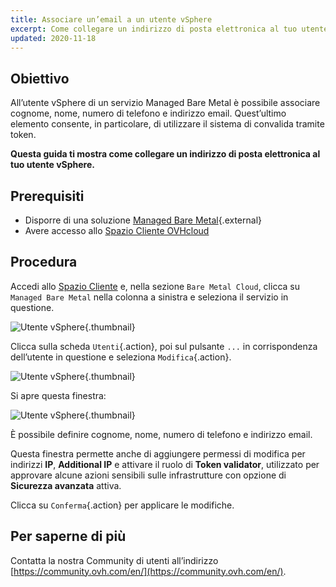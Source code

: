 ```yaml
---
title: Associare un’email a un utente vSphere
excerpt: Come collegare un indirizzo di posta elettronica al tuo utente vSphere
updated: 2020-11-18
---
```


## Obiettivo

All’utente vSphere di un servizio Managed Bare Metal è possibile associare cognome, nome, numero di telefono e indirizzo email. Quest’ultimo elemento consente, in particolare, di utilizzare il sistema di convalida tramite token.

**Questa guida ti mostra come collegare un indirizzo di posta elettronica al tuo utente vSphere.**

## Prerequisiti

- Disporre di una soluzione [Managed Bare Metal](https://www.ovhcloud.com/it/managed-bare-metal/){.external}
- Avere accesso allo [Spazio Cliente OVHcloud](https://www.ovh.com/auth/?action=gotomanager&from=https://www.ovh.it/&ovhSubsidiary=it)

## Procedura

Accedi allo [Spazio Cliente](https://www.ovh.com/auth/?action=gotomanager&from=https://www.ovh.it/&ovhSubsidiary=it) e, nella sezione `Bare Metal Cloud`, clicca su `Managed Bare Metal` nella colonna a sinistra e seleziona il servizio in questione.

![Utente vSphere](addMailOnUser01.png){.thumbnail}

Clicca sulla scheda `Utenti`{.action}, poi sul pulsante `...` in corrispondenza dell’utente in questione e seleziona `Modifica`{.action}.

![Utente vSphere](addMailOnUser02.png){.thumbnail}

Si apre questa finestra:

![Utente vSphere](addMailOnUser03.png){.thumbnail}

È possibile definire cognome, nome, numero di telefono e indirizzo email.

Questa finestra permette anche di aggiungere permessi di modifica per indirizzi **IP**, **Additional IP** e attivare il ruolo di **Token validator**, utilizzato per approvare alcune azioni sensibili sulle infrastrutture con opzione di **Sicurezza avanzata** attiva.

Clicca su `Conferma`{.action} per applicare le modifiche.

## Per saperne di più

Contatta la nostra Community di utenti all’indirizzo [https://community.ovh.com/en/](https://community.ovh.com/en/).
